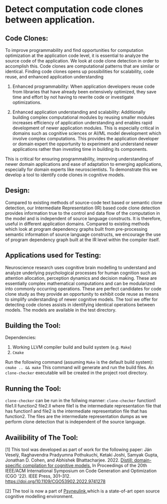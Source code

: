 # Detect computation code clones between application.

## Code Clones:
To improve programmability and find opportunities for computation optimization at the application code level, it is essential to analyze the source code of the application. We look at code clone detection in order to accomplish this. Code clones are computational patterns that are similar or identical. Finding code clones opens up possibilities for scalability, code reuse, and enhanced application understanding

1. Enhanced programmability: When application developers reuse code from libraries that have already been extensively optimized, they save time and effort by not having to rewrite code or investigate optimizations.

2. Enhanced application understanding and scalability: Additionally building complex computational modules by reusing smaller modules increases efficiency of application understanding and enables rapid development of newer application modules. This is especially critical in domains such as cognitive sciences or AI/ML model development which involve complex computations. This provides the application developer or domain expert the opportunity to experiment and understand newer applications rather than investing time in building its components.

This is critical for ensuring programmability, improving understanding of newer domain applications and ease of adaptation to emerging applications, especially for domain experts like neuroscientists. To demonstrate this we develop a tool to identify code clones in cognitive models. 

## Design: 
Compared to existing methods of source-code text based or semantic clone detection, our Intermediate Representation (IR) based code clone detection provides information true to the control and data flow of the computation in the model and is independent of source language constructs. It is therefore, useful in different application domains. Compared to existing methods which look at program dependency graphs built from pre-processing semantic information of source language constructs, we encourage the use of program dependency graph built at the IR level within the compiler itself. 

## Applications used for Testing:
Neuroscience research uses cognitive brain modelling to understand and analyze underlying psychological processes for human cognition such as attention allocation, perception dynamics and decision making. These are essentially complex mathematical computations and can be modularized into commonly occurring operations. These are perfect candidates for code clone study as they provide an opportunity to exhibit code reuse as means to simplify understanding of newer cognitive models. The tool we offer for detecting code clones assists in identifying identical operations between models. The models are available in the test directory.

## Building the Tool:
Dependencies:
1. Working LLVM compiler build and build system (e.g. `Make`)
2. `Cmake`

Run the following command (assuming `Make` is the default build system):
`cmake .. && make`
This command will generate and run the build files. An `clone-checker` executable will be created in the project root directory.

## Running the Tool:
`clone-checker` can be run in the follwing manner:
`clone-checker` function1 file1.ll function2 file2.ll 
where file1 is the intermediate representation file that has function1 and file2 is the intermediate representation file that has function2. The files are the intermediate representation dumps as we perform clone detection that is independent of the source language.

## Availibility of The Tool:
[1] This tool was developed as part of work for the following paper: 
Ján Veselý, Raghavendra Pradyumna Pothukuchi, Ketaki Joshi, Samyak Gupta, Jonathan D. Cohen, and Abhishek Bhattacharjee. 2022. [Distill: domain-specific compilation for cognitive models.](https://dl.acm.org/doi/abs/10.1109/CGO53902.2022.9741278) In Proceedings of the 20th IEEE/ACM International Symposium on Code Generation and Optimization (CGO '22). IEEE Press, 301–312. https://doi.org/10.1109/CGO53902.2022.9741278

[2] The tool is now a part of [Psyneulink](https://princetonuniversity.github.io/PsyNeuLink/),which is a state-of-art
open source cognitive modelling environment.
